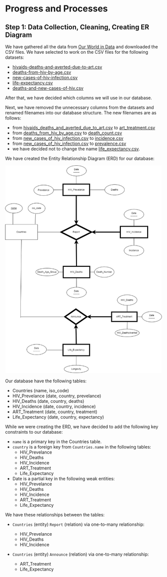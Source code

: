 # Progress and Processes

## Step 1: Data Collection, Cleaning, Creating ER Diagram

We have gathered all the data from [Our World in Data](https://ourworldindata.org/hiv-aids) and downloaded the CSV files. We have selected to work on the CSV files for the following datasets:

- [hivaids-deaths-and-averted-due-to-art.csv](csv_files/inputs/hivaids-deaths-and-averted-due-to-art.csv)
- [deaths-from-hiv-by-age.csv](csv_files/inputs/deaths-from-hiv-by-age.csv)
- [new-cases-of-hiv-infection.csv](csv_files/inputs/new-cases-of-hiv-infection.csv)
- [life-expectancy.csv](csv_files/inputs/life-expectancy.csv)
- [deaths-and-new-cases-of-hiv.csv](csv_files/inputs/deaths-and-new-cases-of-hiv.csv)

After that, we have decided which columns we will use in our database.

Next, we have removed the unnecessary columns from the datasets and renamed filenames into our database structure. The new filenames are as follows:

- from [hivaids_deaths_and_averted_due_to_art.csv](csv_files/inputs/hivaids_deaths_and_averted_due_to_art.csv) to [art_treatment.csv](csv_files/outputs/art_treatment.csv)
- from [deaths_from_hiv_by_age.csv](csv_files/inputs/deaths_from_hiv_by_age.csv) to [death_count.csv](csv_files/outputs/death_count.csv)
- from [new_cases_of_hiv_infection.csv](csv_files/inputs/new_cases_of_hiv_infection.csv) to [incidence.csv](csv_files/outputs/incidence.csv)
- from [new_cases_of_hiv_infection.csv](csv_files/inputs/new_cases_of_hiv_infection.csv) to [prevalence.csv](csv_files/outputs/prevalence.csv)
- we have decided not to change the name [life_expectancy.csv](csv_files/inputs/life_expectancy.csv).

We have created the Entity Relationship Diagram (ERD) for our database:

![Entity Relationship Diagram](assets/er_diagram.png)

Our database have the following tables:

- Countries (name, iso_code)
- HIV_Prevelance (date, country, prevelance)
- HIV_Deaths (date, country, deaths)
- HIV_Incidence (date, country, incidence)
- ART_Treatment (date, country, treatment)
- Life_Expectancy (date, country, expectancy)

While we were creating the ERD, we have decided to add the following key constraints to our database:

- `name` is a primary key in the Countries table.
- `country` is a foreign key from `Countries.name` in the following tables:
  - HIV_Prevelance
  - HIV_Deaths
  - HIV_Incidence
  - ART_Treatment
  - Life_Expectancy
- Date is a partial key in the following weak entities:
  - HIV_Prevelance
  - HIV_Deaths
  - HIV_Incidence
  - ART_Treatment
  - Life_Expectancy

We have these relationships between the tables:

- `Countries` (entity) `Report` (relation) via one-to-many relationship:
  - HIV_Prevelance
  - HIV_Deaths
  - HIV_Incidence

- `Countries` (entity) `Announce` (relation) via one-to-many relationship:
  - ART_Treatment
  - Life_Expectancy
